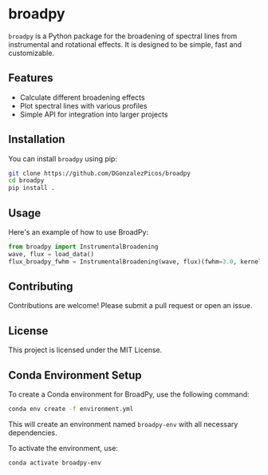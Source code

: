 # broadpy

`broadpy` is a Python package for the broadening of spectral lines from instrumental and rotational effects. It is designed to be simple, fast and customizable.

## Features

- Calculate different broadening effects
- Plot spectral lines with various profiles
- Simple API for integration into larger projects

## Installation

You can install `broadpy` using pip:

```bash
git clone https://github.com/DGonzalezPicos/broadpy
cd broadpy
pip install .
```

## Usage

Here's an example of how to use BroadPy:

```python
from broadpy import InstrumentalBroadening
wave, flux = load_data()
flux_broadpy_fwhm = InstrumentalBroadening(wave, flux)(fwhm=3.0, kernel='gaussian')
```

## Contributing

Contributions are welcome! Please submit a pull request or open an issue.

## License

This project is licensed under the MIT License.

## Conda Environment Setup

To create a Conda environment for BroadPy, use the following command:

```bash
conda env create -f environment.yml
```

This will create an environment named `broadpy-env` with all necessary dependencies.

To activate the environment, use:

```bash
conda activate broadpy-env
```

